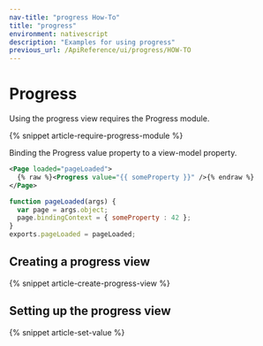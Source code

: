 ```yaml
---
nav-title: "progress How-To"
title: "progress"
environment: nativescript
description: "Examples for using progress"
previous_url: /ApiReference/ui/progress/HOW-TO
---
```


# Progress

Using the progress view requires the Progress module.

{% snippet article-require-progress-module %}

Binding the Progress value property to a view-model property.

``` XML
<Page loaded="pageLoaded">
  {% raw %}<Progress value="{{ someProperty }}" />{% endraw %}
</Page>
```

``` JavaScript
function pageLoaded(args) {
  var page = args.object;
  page.bindingContext = { someProperty : 42 };
}
exports.pageLoaded = pageLoaded;
```

## Creating a progress view

{% snippet article-create-progress-view %}

## Setting up the progress view

{% snippet article-set-value %}
